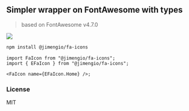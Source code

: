 ## Simpler wrapper on FontAwesome with types

> based on FontAwesome v4.7.0

![](https://img.shields.io/npm/v/@jimengio/fa-icons.svg?style=flat-square)

```bash
npm install @jimengio/fa-icons
```

```tsx
import FaIcon from "@jimengio/fa-icons";
import { EFaIcon } from "@jimengio/fa-icons";

<FaIcon name={EFaIcon.Home} />;
```

### License

MIT
